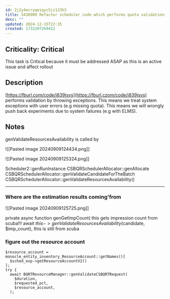 ```yaml
---
id: 2j2y4ecryqeiqyc5jz123h3
title: S438909 Refactor scheduler code which performs quota validations to do it once
desc: ""
updated: 2024-12-15T22:35
created: 1732207269422
---
```



## Criticality: Critical

This task is Critical because it must be addressed ASAP as this is an active issue and affect rollout

  

## Description

[https://fburl.com/code/i839jsvs](https://fburl.czom/code/i839jsvs) performs validation by throwing exceptions. This means we treat system exceptions with user errors (e.g missing quota). This means we will wrongly push back experiments due to system failures (e.g with ELMS).



## Notes
genValidateResourcesAvailability is called by  


![[Pasted image 20240909124434.png]]


![[Pasted image 20240909125324.png]]

Scheduler2::genRunInstance
CSBQRSchedulerAllocator::genAllocate
CSBQRSchedulerAllocator::genValidateCandidateForTheBatch
CSBQRSchedulerAllocator::genValidateResourcesAvailability()

-----

### Where are the estimation results coming'from
![[Pasted image 20240909125725.png]]

  private async function genGetImpCount(
  this gets impression count from scuba!!!
      await $this->genValidateResourcesAvailability($candidate, $imp_count),
      this is still from scuba


### figure out the resource account

    $resource_account = monocle_entity_inventory_ResourceAccount::getNames()[
      $sched_exp->getResourceAccountV2()
    ];
    try {
      await BQRTResourceManager::genValidateCSBQRTRequest(
        $duration,
        $requested_pct,
        $resource_account,
      );

```genValidateCSBQRTRequest
```
